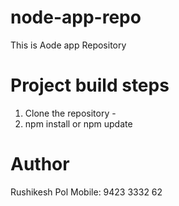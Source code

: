 # node-app-repo 
This is Aode app Repository 
 
 # Project build steps
1. Clone the repository - <repo-url>
2. npm install or npm update

# Author
Rushikesh Pol
Mobile: 9423 3332 62